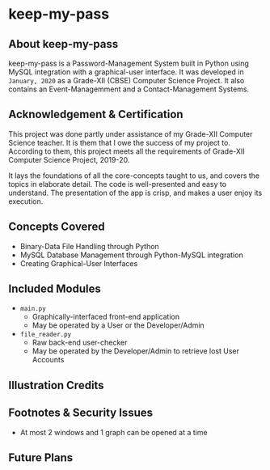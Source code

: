 # keep-my-pass

## About keep-my-pass

keep-my-pass is a Password-Management System built in Python using MySQL integration with a graphical-user interface. It was developed in `January, 2020` as a Grade-XII (CBSE) Computer Science Project. It also contains an Event-Managemment and a Contact-Management Systems.

## Acknowledgement & Certification

This project was done partly under assistance of my Grade-XII Computer Science teacher. It is them that I owe the success of my project to. According to them, this project meets all the requirements of Grade-XII Computer Science Project, 2019-20.

It lays the foundations of all the core-concepts taught to us, and covers the topics in elaborate detail. The code is well-presented and easy to understand. The presentation of the app is crisp, and makes a user enjoy its execution.

## Concepts Covered

- Binary-Data File Handling through Python
- MySQL Database Management through Python-MySQL integration
- Creating Graphical-User Interfaces

## Included Modules

- `main.py`
    - Graphically-interfaced front-end application
    - May be operated by a User or the Developer/Admin
- `file_reader.py`
    - Raw back-end user-checker
    - May be operated by the Developer/Admin to retrieve lost User Accounts

## Illustration Credits

## Footnotes & Security Issues
- At most 2 windows and 1 graph can be opened at a time

## Future Plans
